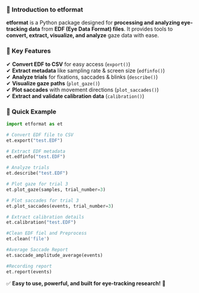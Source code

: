 ### 📌 Introduction to etformat

**etformat** is a Python package designed for **processing and analyzing eye-tracking data** from **EDF (Eye Data Format) files**. It provides tools to **convert, extract, visualize, and analyze** gaze data with ease.

### **🔹 Key Features**
✔ **Convert EDF to CSV** for easy access (`export()`)  
✔ **Extract metadata** like sampling rate & screen size (`edfinfo()`)  
✔ **Analyze trials** for fixations, saccades & blinks (`describe()`)  
✔ **Visualize gaze paths** (`plot_gaze()`)  
✔ **Plot saccades** with movement directions (`plot_saccades()`)  
✔ **Extract and validate calibration data** (`calibration()`)

### **🚀 Quick Example**
```python
import etformat as et

# Convert EDF file to CSV
et.export("test.EDF")

# Extract EDF metadata
et.edfinfo("test.EDF")

# Analyze trials
et.describe("test.EDF")

# Plot gaze for trial 3
et.plot_gaze(samples, trial_number=3)

# Plot saccades for trial 3
et.plot_saccades(events, trial_number=3)

# Extract calibration details
et.calibration("test.EDF")

#Clean EDF fiel and Preprocess
et.clean('file')

#Average Saccade Report
et.saccade_amplitude_average(events)

#Recording report
et.report(events)
```

✅ **Easy to use, powerful, and built for eye-tracking research!** 🚀

```{tableofcontents}
```

